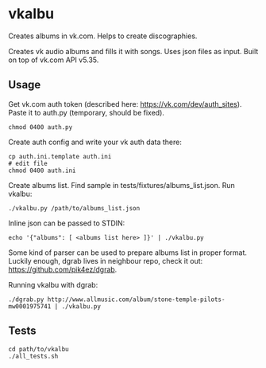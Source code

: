 vkalbu
======

Creates albums in vk.com. Helps to create discographies.

Creates vk audio albums and fills it with songs. Uses json files as input.
Built on top of vk.com API v5.35.


Usage
-----

Get vk.com auth token (described here: https://vk.com/dev/auth_sites).
Paste it to auth.py (temporary, should be fixed).

```
chmod 0400 auth.py
```

Create auth config and write your vk auth data there:

```
cp auth.ini.template auth.ini
# edit file
chmod 0400 auth.ini
```

Create albums list. Find sample in tests/fixtures/albums_list.json.
Run vkalbu:

```
./vkalbu.py /path/to/albums_list.json
```

Inline json can be passed to STDIN:

```
echo '{"albums": [ <albums list here> ]}' | ./vkalbu.py
```

Some kind of parser can be used to prepare albums list in proper format.
Luckily enough, dgrab lives in neighbour repo, check it out:
https://github.com/pik4ez/dgrab.

Running vkalbu with dgrab:

```
./dgrab.py http://www.allmusic.com/album/stone-temple-pilots-mw0001975741 | ./vkalbu.py
```


Tests
-----

```
cd path/to/vkalbu
./all_tests.sh
```
